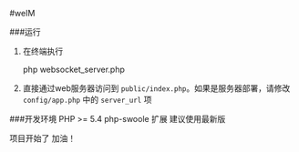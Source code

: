 #weIM

###运行
1. 在终端执行 

    php websocket_server.php
    
2. 直接通过web服务器访问到 `public/index.php`。如果是服务器部署，请修改 `config/app.php` 中的 `server_url` 项


###开发环境
    PHP >= 5.4
    php-swoole 扩展 建议使用最新版
    
    
项目开始了 加油！
